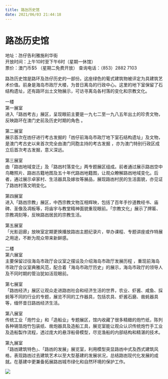```yaml
---
title: 路氹历史馆  
date: 2021/06/03 21:44:18  
---
```

  
# 路氹历史馆  
地址：氹仔告利雅施利华街  
开放时间：上午10时至下午6时（星期一休馆）    
票价：澳门币$5 （星期二免费开放） 
查询电话：（853）2882 7103  
  
路氹历史馆是路环及氹仔历史的一部份。这座绿色的葡式建筑物被评定为具建筑艺术价值。前身是海岛市政厅大楼，为昔日离岛的行政中心。这里的地下室保留了石结构遗址，还有路环出土文物展示，可访寻离岛各村落的变化和宗教文化。  
  
一楼  
第一展室  
进入「路凼考古」展区，呈现眼前主要是一九七二至一九八五年出土的珍贵文物，反映路环在澳门史前及历史时期的角色 。  
  
第二展室  
展示首次在凼仔进行考古发掘的「凼仔前海岛市政厅地下室石结构遗址」及文物， 是澳门考古史以来首次完全由澳门同胞主持的考古发掘 ，亦为澳门特别行政区成立后首次考古发掘，意义深远。  
  
第三展室  
由「路凼地域变迁」及「路凼村落变化」两专题展区组成。前者通过展示路凼空中鸟瞰照片、路凼古籍地图及五十年代路凼地籍图，让观众瞭解路凼地域变化。后者，通过展示卓家村、生活器具及嫁妆等展品，展现路凼村民的生活面貌，亦见证了路凼村落文明变化。  
  
第四展室  
进入「路凼宗教」展区，中西宗教文物互相辉映，包括了百年手抄道教经书、庙碑、圣像及凋板等，将庙宇与教堂精神面貌重现眼前。「宗教文化」展示了牌匾、宗教凋刻等，反映路凼居民的宗教生活。  
  
第五展室  
「光影迴廊」放映室定期更换播放路凼主题纪录片，举办课程、专题讲座或作特展之用途，不断为观众带来新鲜感。  
  
二楼  
第六展室  
主要保留过往海岛市政厅会议室之摆设及介绍海岛市政厅发展历程 ，重现前海岛市政厅会议室典雅风范，配合着「海岛市政厅历史」的展示，海岛市政厅的领导人及不同时期的管治犹如活现眼前。  
  
第七展室  
「路凼经济」展区让观众走进路凼社会和经济生活的世界，农业、虾酱、咸鱼、採蚝等不同的行业的专题，展览不同的工作器具，包括农具、虾酱石磨、凿蚝器具等，缅怀昔日路凼经济生活。  
  
第八展室  
传统工业「炮竹业」和「造船业」专题展区，馆内收藏了很多精緻的炮竹纸，陈列各种锡箔炮竹包装纸、凿炮器具及造船工具，展览室能让观众认识传统炮竹手工业及造船製作流程，透过庞大的悬浮船骨模型，尽览渔船的内部结构和精湛的技术。  
  
第九展室  
「路凼建筑特色」、「路凼的发展」展览室，利用模型突显路凼中式及西式建筑风格，表现路凼过去建筑艺术以至大型基建的发展状况，总结路凼现代化发展的成就。在基建中更兼备拓展路凼城市绿化和自然环境的保护工作。  
  
![](https://raw.staticdn.net/szqq0512/Pic/main/img/202201212116798.png)  